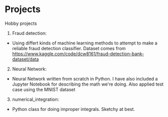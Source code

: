 # Projects
Hobby projects

1) Fraud detection:
  - Using differt kinds of machine learning methods to attempt to make a reliable fraud detection classifier. Dataset comes from https://www.kaggle.com/code/dcw8161/fraud-detection-bank-dataset/data

2) Neural Network:
  - Neural Network written from scratch in Python. I have also included a Jupyter Notebook for describing the math we're doing. Also applied test case using the MNIST dataset
  
3) numerical_integration:
  - Python class for doing improper integrals. Sketchy at best. 
  
 
